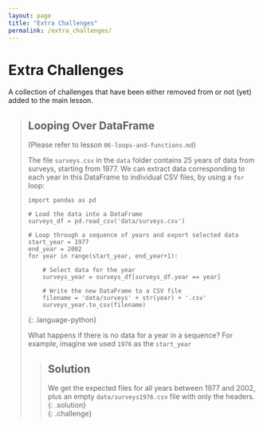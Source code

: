 ```yaml
---   
layout: page                                                                                            
title: "Extra Challenges"                                                                           
permalink: /extra_challenges/                                                                            
---                                                                                                     
```


# Extra Challenges

A collection of challenges that have been either removed from or not (yet) added to the main lesson. 

> ## Looping Over DataFrame
>
> (Please refer to lesson `06-loops-and-functions.md`)
>
> The file `surveys.csv` in the `data` folder contains 25 years of data from surveys,
> starting from 1977. We can extract data corresponding to each year in this DataFrame
> to individual CSV files, by using a `for` loop:
> 
> ~~~
> import pandas as pd
> 
> # Load the data into a DataFrame
> surveys_df = pd.read_csv('data/surveys.csv')
> 
> # Loop through a sequence of years and export selected data
> start_year = 1977
> end_year = 2002
> for year in range(start_year, end_year+1):
>
>     # Select data for the year
>     surveys_year = surveys_df[surveys_df.year == year]  
>
>     # Write the new DataFrame to a CSV file
>     filename = 'data/surveys' + str(year) + '.csv' 
>     surveys_year.to_csv(filename)
> ~~~
> {: .language-python}
>
> What happens if there is no data for a year in a sequence? For example,
> imagine we used `1976` as the `start_year`
>
> > ## Solution
> > We get the expected files for all years between 1977 and 2002,
> > plus an empty `data/surveys1976.csv` file with only the headers.  
> {: .solution}  
{: .challenge}
